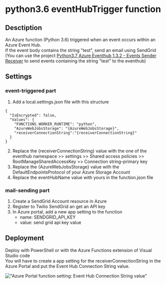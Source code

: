 # python3.6 eventHubTrigger function
## Desctiption
An Azure function (Python 3.6) triggered when an event occurs within an Azure Event Hub.   
If the event body contains the string "test", send an email using SendGrid   
(You can use the project <a href="https://github.com/MarcCharmois/Python3.7-azure-eventhub-1.3.2">Python3.7 Azure Eventhub 1.3.2 - Events Sender Receiver</a> to send events containing the string "test" to the eventhub)    

## Settings 
### event-triggered part
 1. Add a local.settings.json file with this structure
```
{
  "IsEncrypted": false,
  "Values": {
    "FUNCTIONS_WORKER_RUNTIME": "python",
    "AzureWebJobsStorage": "{AzureWebJobsStorage}", 
    "receiverConnectionString":"{receiverConnectionString}"
  }
}
```
 2. Replace the {receiverConnectionString} value with the one of the eventhub namespace >> settings >> Shared access policies >> RootManageSharedAccessKey >> Connection string–primary key    
 3. Replace the {AzureWebJobsStorage} value with the DefaultEndpointsProtocol of your Azure Storage Account
 4. Replace the eventHubName value with yours in the function.json file   

 ### mail-sending part
 1. Create a SendGrid Account resource in Azure    
 2. Register to Twilio SendGrid an get an API key    
 3. In Azure portal, add a new app setting to the function   
    - name: SENDGRID_API_KEY
    - value: send grid api key value

 ## Deployment
 Deploy with PowerShell or with the Azure Functions extension of Visual Studio code   
 You will have to create a app setting for the receiverConnectionString in the Azure Portal and put the Event Hub Connection String value.   
     
 !["Azure Portal function setting: Event Hub Connection String value"](https://raw.githubusercontent.com/MarcCharmois/python3.7-eventHubTrigger-function/master/doc/img/azure-eventhubTriggered-Function-Settings.png)
